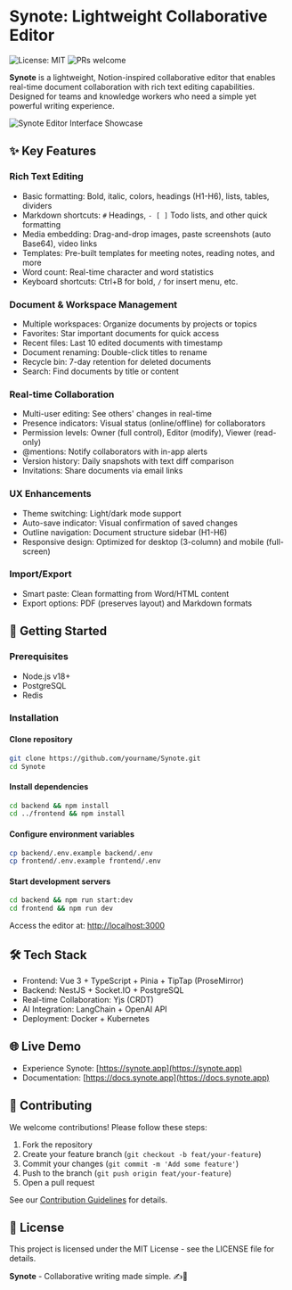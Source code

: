 
# Synote: Lightweight Collaborative Editor
![License: MIT](https://img.shields.io/badge/License-MIT-blue.svg)
![PRs welcome](https://img.shields.io/badge/PRs-welcome-brightgreen.svg)

**Synote** is a lightweight, Notion-inspired collaborative editor that enables real-time document collaboration with rich text editing capabilities. Designed for teams and knowledge workers who need a simple yet powerful writing experience.

![Synote Editor Interface Showcase](https://via.placeholder.com/1200x600?text=Synote+Editor+Interface+Showcase)

## ✨ Key Features

### Rich Text Editing
- Basic formatting: Bold, italic, colors, headings (H1-H6), lists, tables, dividers
- Markdown shortcuts: `#` Headings, `- [ ]` Todo lists, and other quick formatting
- Media embedding: Drag-and-drop images, paste screenshots (auto Base64), video links
- Templates: Pre-built templates for meeting notes, reading notes, and more
- Word count: Real-time character and word statistics
- Keyboard shortcuts: Ctrl+B for bold, `/` for insert menu, etc.

### Document & Workspace Management
- Multiple workspaces: Organize documents by projects or topics
- Favorites: Star important documents for quick access
- Recent files: Last 10 edited documents with timestamp
- Document renaming: Double-click titles to rename
- Recycle bin: 7-day retention for deleted documents
- Search: Find documents by title or content

### Real-time Collaboration
- Multi-user editing: See others' changes in real-time
- Presence indicators: Visual status (online/offline) for collaborators
- Permission levels: Owner (full control), Editor (modify), Viewer (read-only)
- @mentions: Notify collaborators with in-app alerts
- Version history: Daily snapshots with text diff comparison
- Invitations: Share documents via email links

### UX Enhancements
- Theme switching: Light/dark mode support
- Auto-save indicator: Visual confirmation of saved changes
- Outline navigation: Document structure sidebar (H1-H6)
- Responsive design: Optimized for desktop (3-column) and mobile (full-screen)

### Import/Export
- Smart paste: Clean formatting from Word/HTML content
- Export options: PDF (preserves layout) and Markdown formats

## 🚀 Getting Started

### Prerequisites
- Node.js v18+
- PostgreSQL
- Redis

### Installation

#### Clone repository
```bash
git clone https://github.com/yourname/Synote.git
cd Synote
```

#### Install dependencies
```bash
cd backend && npm install
cd ../frontend && npm install
```

#### Configure environment variables
```bash
cp backend/.env.example backend/.env
cp frontend/.env.example frontend/.env
```

#### Start development servers
```bash
cd backend && npm run start:dev
cd frontend && npm run dev
```

Access the editor at: [http://localhost:3000](http://localhost:3000)

## 🛠️ Tech Stack
- Frontend: Vue 3 + TypeScript + Pinia + TipTap (ProseMirror)
- Backend: NestJS + Socket.IO + PostgreSQL
- Real-time Collaboration: Yjs (CRDT)
- AI Integration: LangChain + OpenAI API
- Deployment: Docker + Kubernetes

## 🌐 Live Demo
- Experience Synote: [https://synote.app](https://synote.app)
- Documentation: [https://docs.synote.app](https://docs.synote.app)

## 🤝 Contributing
We welcome contributions! Please follow these steps:

1. Fork the repository
2. Create your feature branch (`git checkout -b feat/your-feature`)
3. Commit your changes (`git commit -m 'Add some feature'`)
4. Push to the branch (`git push origin feat/your-feature`)
5. Open a pull request

See our [Contribution Guidelines](https://docs.synote.app) for details.

## 📄 License
This project is licensed under the MIT License - see the LICENSE file for details.

**Synote** - Collaborative writing made simple. ✍️🤝
